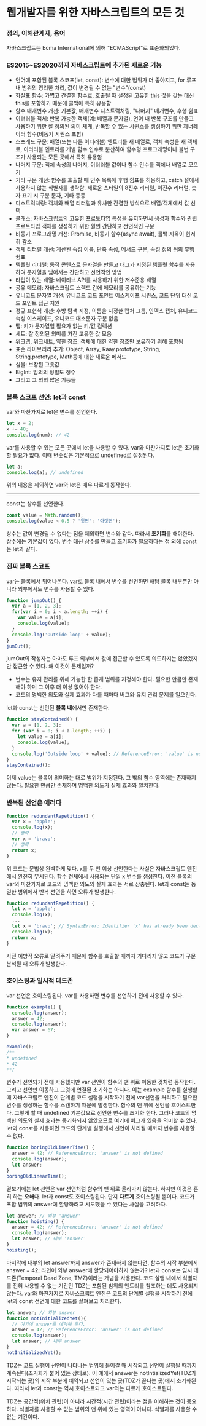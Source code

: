 # 웹개발자를 위한 자바스크립트의 모든 것
### 정의, 이해관계자, 용어
자바스크립트는 Ecma International에 의해 "ECMAScript"로 표준화되었다.
### ES2015~ES2020까지 자바스크립트에 추가된 새로운 기능
- 언어에 포함된 블록 스코프(let, const): 변수에 대한 범위가 더 좁아지고, for 루프 내 범위의 영리한 처리, 값이 변경될 수 없는 "변수"(const)
- 화살표 함수: 가볍고 간결한 함수로, 호출될 때 설정된 고유한 this 값을 갖는 대신 this를 포함하기 때문에 콜백에 특히 유용함
- 함수 매개변수 개선: 기본값, 매개변수 디스트럭처링, "나머지" 매개변수, 후행 쉼표
- 이터러블 객체: 반복 가능한 객체(예: 배열과 문자열), 언어 내 반복 구조를 만들고 사용하기 위한 잘 정의된 의미 체계, 반복할 수 있는 시퀀스를 생성하기 위한 제너레이터 함수(비동기 시퀀스 포함)
- 스프레드 구문: 배열(또는 다른 이터러블) 엔트리를 새 배열로, 객체 속성을 새 객체로, 이터러블 엔트리를 개별 함수 인수로 분산하여 함수형 프로그래밍이나 불변 구조가 사용되는 모든 곳에서 특히 유용함
- 나머지 구문: 객체 속성의 나머지, 이터러블 값이나 함수 인수를 객체나 배열로 모으기
- 기타 구문 개선: 함수를 호출할 때 인수 목록에 후행 쉼표를 허용하고, catch 절에서 사용하지 않는 식별자를 생략함. 새로운 스타일의 8진수 리터럴, 이진수 리터럴, 숫자 표기 시 구분 문자, 기타 등등
- 디스트럭처링: 객체와 배열 리터럴과 유사한 간결한 방식으로 배열/객체에서 값 선택
- 클래스: 자바스크립트의 고유한 프로토타입 특성을 유지하면서 생성자 함수와 관련 프로토타입 객체를 생성하기 위한 훨씬 간단하고 선언적인 구문
- 비동기 프로그래밍 개선: Promise, 비동기 함수(async await), 콜백 지옥이 현저히 감소
- 객체 리터럴 개선: 계산된 속성 이름, 단축 속성, 메서드 구문, 속성 정의 뒤의 후행 쉼표
- 템플릿 리터럴: 동적 콘텐츠로 문자열을 만들고 태그가 지정된 템플릿 함수를 사용하여 문자열을 넘어서는 간단하고 선언적인 방법
- 타입이 있는 배열: 네이티브 API를 사용하기 위한 저수준용 배열
- 공유 메모리: 자바스크립트 스렉드 간에 메모리를 공유하는 기능
- 유니코드 문자열 개선: 유니코드 코드 포인트 이스케이프 시퀀스, 코드 단위 대신 코드 포인트 접근 지원
- 정규 표현식 개선: 후방 탐색 지정, 이름을 지정한 캡처 그룹, 인덱스 캡처, 유니코드 속성 이스케이프, 유니코드 대소문자 구분 없음
- 맵: 키가 문자열일 필요가 없는 키/값 컬렉션
- 세트: 잘 정의된 의미를 가진 고유한 값 모음
- 위크맵, 위크세트, 약한 참조: 객체에 대한 약한 참조만 보유하기 위해 포함됨
- 표준 라이브러리 추가: Object, Array, Raay.prototype, String, String.prototype, Math등에 대한 새로운 메서드
- 심볼: 보장된 고윳값
- BigInt: 임의의 정밀도 정수
- 그리고 그 외의 많은 기능들
### 블록 스코프 선언: let과 const
var와 마찬가지로 let은 변수를 선언한다.
```js
let x = 2;
x += 40;
console.log(num); // 42
```
var를 사용할 수 있는 모든 곳에서 let을 사용할 수 있다. var와 마찬가지로 let은 초기화할 필요가 없다. 이때 변숫값은 기본적으로 undefined로 설정된다.
```js
let a;
console.log(a); // undefined
```
위의 내용을 제외하면 var와 let은 매우 다르게 동작한다.

---
const는 상수를 선언한다.
```js
const value = Math.random();
console.log(value < 0.5 ? '윗면': '아랫면'); 
```
상수는 값이 변경될 수 없다는 점을 제외하면 변수와 같다.
따라서 **초기화**를 해야한다.
상수에는 기본값이 없다. 변수 대신 상수를 만들고 초기화가 필요하다는 점 외에 const는 let과 같다.
### 진짜 블록 스코프
var는 블록에서 튀어나온다. var로 블록 내에서 변수를 선언하면 해당 블록 내부뿐만 아니라 외부에서도 변수를 사용할 수 있다.
```js
function jumpOut() {
  var a = [1, 2, 3];
  for(var i = 0; i < a.length; ++i) {
    var value = a[i];
    console.log(value);
  }
  console.log('Outside loop' + value);
}
jumOut();
```
jumOut의 작성자는 아마도 루프 외부에서 값에 접근할 수 있도록 의도하지는 않았겠지만 접근할 수 있다. 왜 이것이 문제일까?
- 변수는 유지 관리를 위해 가능한 한 좁게 범위를 지정해야 한다.
필요한 만큼만 존재해야 하며 그 이후 더 이상 없어야 한다.
- 코드의 명백한 의도와 실제 효과가 다를 때마다 버그와 유지 관리 문제를 일으킨다.

let과 const는 선언된 **블록 내**에서만 존재한다.
```js
function stayContained() {
  var a = [1, 2, 3];
  for (var i = 0; i < a.length; ++i) {
    let value = a[i];
    console.log(value);
  }
  console.log('Outside loop' + value); // ReferenceError: 'value' is not defined
}
stayContained();
```
이제 value는 블록이 의미하는 대로 범위가 지정된다. 그 밖의 함수 영역에는 존재하지 않는다.
필요한 만큼만 존재하며 명백한 의도가 실제 효과와 일치한다.

### 반복된 선언은 에러다
```js
function redundantRepetition() {
  var x = 'apple';
  console.log(x);
  // 생략
  var x = 'bravo';
  // 생략
  return x;
}
```
위 코드는 문법상 완벽하게 맞다. x를 두 번 이상 선언한다는 사실은 자바스크립트 엔진에서 완전히 무시된다.
함수 전체에서 사용되는 단일 x 변수를 생성한다. 이전 블록의 var와 마찬가지로 코드의 명백한 의도와 실제 효과는 서로 상충된다.
let과 const는 동일한 범위에서 반복 선언을 하면 오류가 발생한다.
```js
function redundantRepetition() {
  let x = 'apple';
  console.log(x);
  ...
  let x = 'bravo'; // SyntaxError: Identifier 'x' has already been declared
  console.log(x);
  return x;
}
```
사전 예방적 오류로 알려주기 때문에 함수를 호출할 때까지 기다리지 않고 코드가 구문 분석될 때 오류가 발생한다.

### 호이스팅과 일시적 데드존
var 선언은 호이스팅된다.
var를 사용하면 변수를 선언하기 전에 사용할 수 있다.
```js
function example() {
  console.log(answer);
  answer = 42;
  console.log(answer);
  var answer = 67;
}

example();
/**
* undefined
* 42 
**/
```
변수가 선언되기 전에 사용했지만 var 선언이 함수의 맨 위로 이동한 것처럼 동작한다.
그리고 선언만 이동하고 그것에 연결된 초기화는 아니다.
이는 example 함수를 실행할 때 자바스크립트 엔진이 단계별 코드 실행을 시작하기 전에 var선언을 처리하고 필요한 변수를 생성하는 함수를 스캔하기 때문에 발생한다.
함수의 맨 위에 선언을 호이스트한다. 그렇게 할 때 undefined 기본값으로 선언한 변수를 초기화 한다. 그러나 코드의 명백한 의도와 실제 효과는 동기화되지 않았으므로 여기에 버그가 있음을 의미할 수 있다.
let과 const를 사용하면 코드의 단계별 실행에서 선언이 처리될 때까지 변수를 사용할 수 없다.
```js
function boringOldLinearTime() {
  answer = 42; // ReferenceError: 'answer' is not defined
  console.log(answer);
  let answer;
}
boringOldLinearTime();
```
겉보기에는 let 선언은 var 선언처럼 함수의 맨 위로 올라가지 않는다.
하지만 이것은 흔히 하는 **오해**다.
let과 const도 호이스팅된다. 단지 **다르게** 호이스팅될 뿐이다.
코드가 포함 범위의 answer에 할당하려고 시도했을 수 있다는 사실을 고려하자.
```js
let answer; // 외부 'answer'
function hoisting() {
  answer = 42; // ReferenceError: 'answer' is not defined
  console.log(answer);
  let answer; // 내부 'answer'
}
hoisting();
```
마지막에 내부의 let answer까지 answer가 존재하지 않는다면, 함수의 시작 부분에서 answer = 42; 라인이 외부 answer에 할당되어야하지 않는가?
let과 const는 임시 데드존(Temporal Dead Zone, TMZ)이라는 개념을 사용한다. 코드 실행 내에서 식별자를 전혀 사용할 수 없는 기간인 TDZ는 포함된 범위의 엔트리를 참조하는 데도 사용되지 않는다. var와 마찬가지로 자바스크립트 엔진은 코드의 단계별 실행을 시작하기 전에 let과 const 선언에 대한 코드를 살펴보고 처리한다.
```js
let answer; // 외부 answer
function notInitializedYet(){
  // 여기에 answer를 예약해 둔다.
  answer = 42; // ReferenceError: 'answer' is not defined
  console.log(answer);
  let answer; // 내부 answer
}
notInitializedYet();
```
TDZ는 코드 실행이 선언이 나타나는 범위에 들어갈 때 시작되고 선언이 실행될 때까지 계속된다(초기화가 붙어 있는 상태로). 이 예에서 answer는 notIntializedYet(TDZ가 시작되는 곳)의 시작 부분에 예약되고 선언이 있는 곳(TDZ가 끝나는 곳)에서 초기화된다. 따라서 let과 const는 역시 호이스트되고 var와는 다르게 호이스트된다.

TDZ는 공간적(위치 관련)이 아니라 시간적(시간 관련)이라는 점을 이해하는 것이 중요하다. 식별자를 사용할 수 없는 범위의 맨 위에 있는 영역이 아니다. 식별자를 사용할 수 없는 기간이다.
